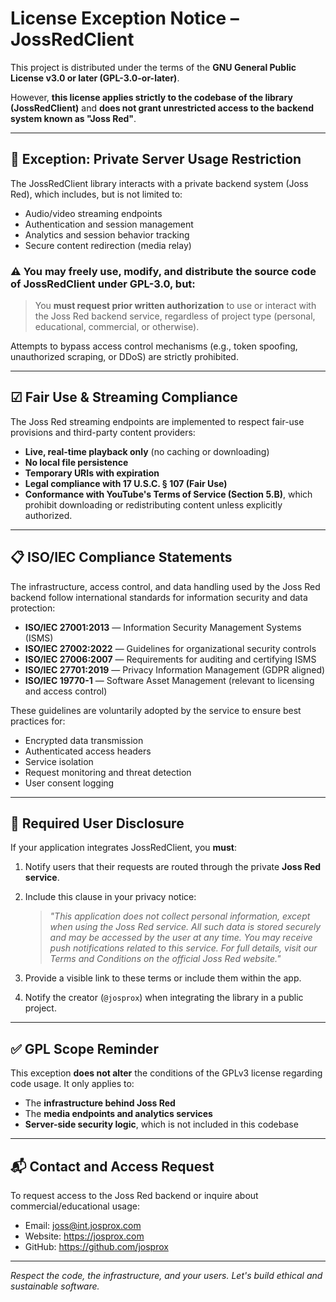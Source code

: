 # License Exception Notice – JossRedClient

This project is distributed under the terms of the **GNU General Public License v3.0 or later (GPL-3.0-or-later)**.

However, **this license applies strictly to the codebase of the library (JossRedClient)** and **does not grant unrestricted access to the backend system known as "Joss Red"**.

---

## 🚫 Exception: Private Server Usage Restriction

The JossRedClient library interacts with a private backend system (Joss Red), which includes, but is not limited to:

- Audio/video streaming endpoints
- Authentication and session management
- Analytics and session behavior tracking
- Secure content redirection (media relay)

### ⚠ You may freely use, modify, and distribute the source code of JossRedClient under GPL-3.0, but:

> You **must request prior written authorization** to use or interact with the Joss Red backend service, regardless of project type (personal, educational, commercial, or otherwise).

Attempts to bypass access control mechanisms (e.g., token spoofing, unauthorized scraping, or DDoS) are strictly prohibited.

---

## ☑ Fair Use & Streaming Compliance

The Joss Red streaming endpoints are implemented to respect fair-use provisions and third-party content providers:

- **Live, real-time playback only** (no caching or downloading)
- **No local file persistence**
- **Temporary URIs with expiration**
- **Legal compliance with 17 U.S.C. § 107 (Fair Use)**  
- **Conformance with YouTube's Terms of Service (Section 5.B)**, which prohibit downloading or redistributing content unless explicitly authorized.

---

## 📋 ISO/IEC Compliance Statements

The infrastructure, access control, and data handling used by the Joss Red backend follow international standards for information security and data protection:

- **ISO/IEC 27001:2013** — Information Security Management Systems (ISMS)  
- **ISO/IEC 27002:2022** — Guidelines for organizational security controls  
- **ISO/IEC 27006:2007** — Requirements for auditing and certifying ISMS  
- **ISO/IEC 27701:2019** — Privacy Information Management (GDPR aligned)  
- **ISO/IEC 19770-1** — Software Asset Management (relevant to licensing and access control)

These guidelines are voluntarily adopted by the service to ensure best practices for:

- Encrypted data transmission
- Authenticated access headers
- Service isolation
- Request monitoring and threat detection
- User consent logging

---

## 🧾 Required User Disclosure

If your application integrates JossRedClient, you **must**:

1. Notify users that their requests are routed through the private **Joss Red service**.
2. Include this clause in your privacy notice:

   > _"This application does not collect personal information, except when using the Joss Red service. All such data is stored securely and may be accessed by the user at any time. You may receive push notifications related to this service. For full details, visit our Terms and Conditions on the official Joss Red website."_

3. Provide a visible link to these terms or include them within the app.
4. Notify the creator (`@josprox`) when integrating the library in a public project.

---

## ✅ GPL Scope Reminder

This exception **does not alter** the conditions of the GPLv3 license regarding code usage. It only applies to:

- The **infrastructure behind Joss Red**
- The **media endpoints and analytics services**
- **Server-side security logic**, which is not included in this codebase

---

## 📬 Contact and Access Request

To request access to the Joss Red backend or inquire about commercial/educational usage:

- Email: joss@int.josprox.com 
- Website: https://josprox.com  
- GitHub: https://github.com/josprox  

---

_Respect the code, the infrastructure, and your users. Let's build ethical and sustainable software._

